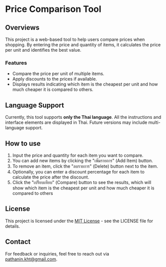 # Price Comparison Tool

## Overviews
This project is a web-based tool to help users compare prices when shopping. By entering the price and quantity of items, it calculates the price per unit and identifies the best value. 

### Features
- Compare the price per unit of multiple items.
- Apply discounts to the prices if available.
- Displays results indicating which item is the cheapest per unit and how much cheaper it is compared to others.

## Language Support
Currently, this tool supports **only the Thai language**. All the instructions and interface elements are displayed in Thai. Future versions may include multi-language support.

## How to use
1. Input the price and quantity for each item you want to compare.
2. You can add new items by clicking the "เพิ่มรายการ" (Add Item) button.
3. To remove an item, click the "ลบรายการ" (Delete) button next to the item.
3. Optionally, you can enter a discount percentage for each item to calculate the price after the discount.
4. Click the "เปรียบเทียบ" (Compare) button to see the results, which will show which item is the cheapest per unit and how much cheaper it is compared to others

## License
This project is licensed under the [MIT License](LICENSE) - see the LICENSE file for details.

## Contact
For feedback or inquiries, feel free to reach out via [pathanin.kht@gmail.com](pathanin.kht@gmail.com).
